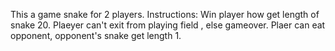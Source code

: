 This a game snake for 2 players.
Instructions:
Win player how get length of snake 20.
Plaeyer can't exit from playing field , else gameover.
Plaer can eat opponent, opponent's snake get length 1.
